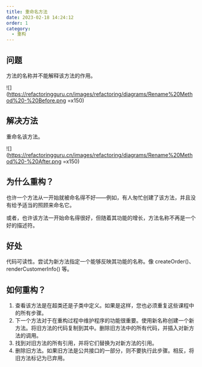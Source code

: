 ```yaml
---
title: 重命名方法
date: 2023-02-18 14:24:12
order: 1
category:
  - 重构
---
```


## 问题

方法的名称并不能解释该方法的作用。

![](https://refactoringguru.cn/images/refactoring/diagrams/Rename%20Method%20-%20Before.png =x150)

## 解决方法

重命名该方法。

![](https://refactoringguru.cn/images/refactoring/diagrams/Rename%20Method%20-%20After.png =x150)

## 为什么重构？

也许一个方法从一开始就被命名得不好——例如，有人匆忙创建了该方法，并且没有给予适当的照顾来命名它。

或者，也许该方法一开始命名得很好，但随着其功能的增长，方法名称不再是一个好的描述符。

## 好处

代码可读性。尝试为新方法指定一个能够反映其功能的名称。像 createOrder()、renderCustomerInfo() 等。

## 如何重构？

1. 查看该方法是在超类还是子类中定义。如果是这样，您也必须重复这些课程中的所有步骤。
2. 下一个方法对于在重构过程中维护程序的功能很重要。使用新名称创建一个新方法。将旧方法的代码复制到其中。删除旧方法中的所有代码，并插入对新方法的调用。
3. 找到对旧方法的所有引用，并将它们替换为对新方法的引用。
4. 删除旧方法。如果旧方法是公共接口的一部分，则不要执行此步骤。相反，将旧方法标记为已弃用。